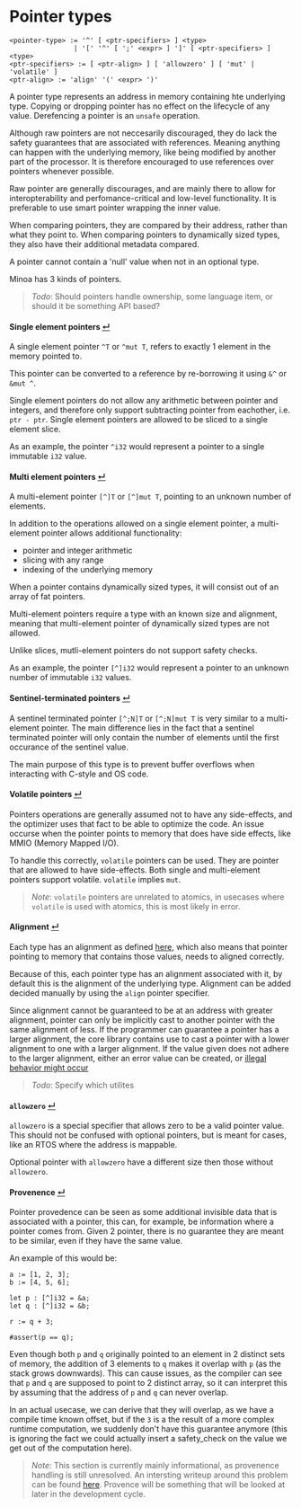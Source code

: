 # Pointer types
```
<pointer-type> := '^' [ <ptr-specifiers> ] <type>
                | '[' '^' [ ';' <expr> ] ']' [ <ptr-specifiers> ] <type>
<ptr-specifiers> := [ <ptr-align> ] [ 'allowzero' ] [ 'mut' | 'volatile' ]
<ptr-align> := 'align' '(' <expr> ')'
```

A pointer type represents an address in memory containing hte underlying type.
Copying or dropping pointer has no effect on the lifecycle of any value.
Derefencing a pointer is an `unsafe` operation.

Although raw pointers are not neccesarily discouraged, they do lack the safety guarantees that are associated with references.
Meaning anything can happen with the underlying memory, like being modified by another part of the processor.
It is therefore encouraged to use references over pointers whenever possible.

Raw pointer are generally discourages, and are mainly there to allow for interopterability and perfomance-critical and low-level functionality.
It is preferable to use smart pointer wrapping the inner value.

When comparing pointers, they are compared by their address, rather than what they point to.
When comparing pointers to dynamically sized types, they also have their additional metadata compared.

A pointer cannot contain a 'null' value when not in an optional type.

Minoa has 3 kinds of pointers.

> _Todo_: Should pointers handle ownership, some language item, or should it be something API based?
 
#### Single element pointers [↵](#pointer-types)

A single element pointer `^T` or `^mut T`, refers to exactly 1 element in the memory pointed to.

This pointer can be converted to a reference by re-borrowing it using `&^` or `&mut ^`.

Single element pointers do not allow any arithmetic between pointer and integers, and therefore only support subtracting pointer from eachother, i.e. `ptr - ptr`.
Single element pointers are allowed to be sliced to a single element slice.

As an example, the pointer `^i32` would represent a pointer to a single immutable `i32` value.

#### Multi element pointers [↵](#pointer-types)

A multi-element pointer `[^]T` or `[^]mut T`, pointing to an unknown number of elements.

In addition to the operations allowed on a single element pointer, a multi-element pointer allows additional functionality:
- pointer and integer arithmetic
- slicing with any range
- indexing of the underlying memory

When a pointer contains dynamically sized types, it will consist out of an array of fat pointers.

Multi-element pointers require a type with an known size and alignment, meaning that multi-element pointer of dynamically sized types are not allowed.

Unlike slices, mutli-element pointers do not support safety checks.

As an example, the pointer `[^]i32` would represent a pointer to an unknown number of immutable `i32` values.

#### Sentinel-terminated pointers [↵](#pointer-types)

A sentinel terminated pointer `[^;N]T` or `[^;N]mut T` is very similar to a multi-element pointer.
The main difference lies in the fact that a sentinel terminated pointer will only contain the number of elements until the first occurance of the sentinel value.

The main purpose of this type is to prevent buffer overflows when interacting with C-style and OS code.

#### Volatile pointers [↵](#pointer-types)

Pointers operations are generally assumed not to have any side-effects, and the optimizer uses that fact to be able to optimize the code.
An issue occurse when the pointer points to memory that does have side effects, like MMIO (Memory Mapped I/O).

To handle this correctly, `volatile` pointers can be used. They are pointer that are allowed to have side-effects.
Both single and multi-element pointers support volatile.
`volatile` implies `mut`.

> _Note_: `volatile` pointers are unrelated to atomics, in usecases where `volatile` is used with atomics, this is most likely in error.

#### Alignment [↵](#pointer-types)

Each type has an alignment as defined [here](../type-layout.md#size-and-alignment), which also means that pointer pointing to memory that contains those values, needs to aligned correctly.

Because of this, each pointer type has an alignment associated with it, by default this is the alignment of the underlying type.
Alignment can be added decided manually by using the `align` pointer specifier.


Since alignment cannot be guaranteed to be at an address with greater alignment, pointer can only be implicitly cast to another pointer with the same alignment of less.
If the programmer can guarantee a pointer has a larger alignment, the core library contains use to cast a pointer with a lower alignment to one with a larger alignment.
If the value given does not adhere to the larger alignment, either an error value can be created, or [illegal behavior might occur](../../illegal-behavior.md#incorrect-pointer-alignment-)

> _Todo_: Specify which utilites

#### `allowzero` [↵](#alignment-)

`allowzero` is a special specifier that allows zero to be a valid pointer value.
This should not be confused with optional pointers, but is meant for cases, like an RTOS where the address is mappable.

Optional pointer with `allowzero` have a different size then those without `allowzero`.

#### Provenence [↵](#pointer-types)

Pointer provedence can be seen as some additional invisible data that is associated with a pointer, this can, for example, be information where a pointer comes from.
Given 2 pointer, there is no guarantee they are meant to be similar, even if they have the same value.

An example of this would be:
```
a := [1, 2, 3];
b := [4, 5, 6];

let p : [^]i32 = &a;
let q : [^]i32 = &b;

r := q + 3;

#assert(p == q);
```
Even though both `p` and `q` originally pointed to an element in 2 distinct sets of memory, the addition of 3 elements to `q` makes it overlap with `p` (as the stack grows downwards).
This can cause issues, as the compiler can see that `p` and `q` are supposed to point to 2 distinct array, so it can interpret this by assuming that the address of `p` and `q` can never overlap.

In an actual usecase, we can derive that they will overlap, as we have a compile time known offset, but if the `3` is a the result of a more complex runtime computation, we suddenly don't have this guarantee anymore (this is ignoring the fact we could actually insert a safety_check on the value we get out of the computation here).

> _Note_: This section is currently mainly informational, as provenence handling is still unresolved. An intersting writeup around this problem can be found [here](https://www.ralfj.de/blog/2022/04/11/provenance-exposed.html). Provence will be something that will be looked at later in the development cycle.
